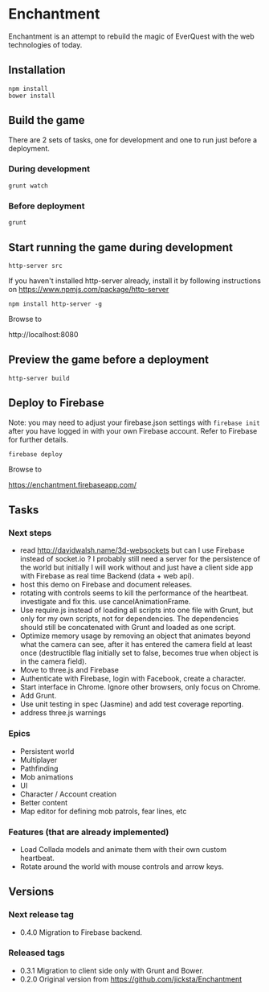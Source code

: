 # Enchantment

Enchantment is an attempt to rebuild the magic of EverQuest with the web technologies of today.

## Installation

```
npm install
bower install
```

## Build the game

There are 2 sets of tasks, one for development and one to run just before a deployment.

### During development

```
grunt watch
```

### Before deployment

```
grunt
```

## Start running the game during development

```
http-server src
```

If you haven't installed http-server already, install it by following instructions on https://www.npmjs.com/package/http-server

```
npm install http-server -g
```

Browse to

  http://localhost:8080

## Preview the game before a deployment

```
http-server build
```

## Deploy to Firebase

Note: you may need to adjust your firebase.json settings with `firebase init` after you have logged in with your own Firebase account. Refer to Firebase for further details.

```
firebase deploy
```

Browse to

  https://enchantment.firebaseapp.com/

## Tasks

### Next steps

* read http://davidwalsh.name/3d-websockets but can I use Firebase instead of socket.io ? I probably still need a server for the persistence of the world but initially I will work without and just have a client side app with Firebase as real time Backend (data + web api).
* host this demo on Firebase and document releases.
* rotating with controls seems to kill the performance of the heartbeat. investigate and fix this. use cancelAnimationFrame.
* Use require.js instead of loading all scripts into one file with Grunt, but only for my own scripts, not for dependencies. The dependencies should still be concatenated with Grunt and loaded as one script.
* Optimize memory usage by removing an object that animates beyond what the camera can see, after it has entered the camera field at least once (destructible flag initially set to false, becomes true when object is in the camera field).
* Move to three.js and Firebase
* Authenticate with Firebase, login with Facebook, create a character.
* Start interface in Chrome. Ignore other browsers, only focus on Chrome.
* Add Grunt.
* Use unit testing in spec (Jasmine) and add test coverage reporting.
* address three.js warnings

### Epics

* Persistent world
* Multiplayer
* Pathfinding
* Mob animations
* UI
* Character / Account creation
* Better content
* Map editor for defining mob patrols, fear lines, etc

### Features (that are already implemented)

* Load Collada models and animate them with their own custom heartbeat.
* Rotate around the world with mouse controls and arrow keys.

## Versions

### Next release tag

* 0.4.0 Migration to Firebase backend.

### Released tags

* 0.3.1 Migration to client side only with Grunt and Bower.
* 0.2.0 Original version from https://github.com/jicksta/Enchantment